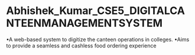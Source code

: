 # Abhishek_Kumar_CSE5_DIGITALCANTEENMANAGEMENTSYSTEM
•A web-based system to digitize the canteen operations in colleges.  •Aims to provide a seamless and cashless food ordering experience
